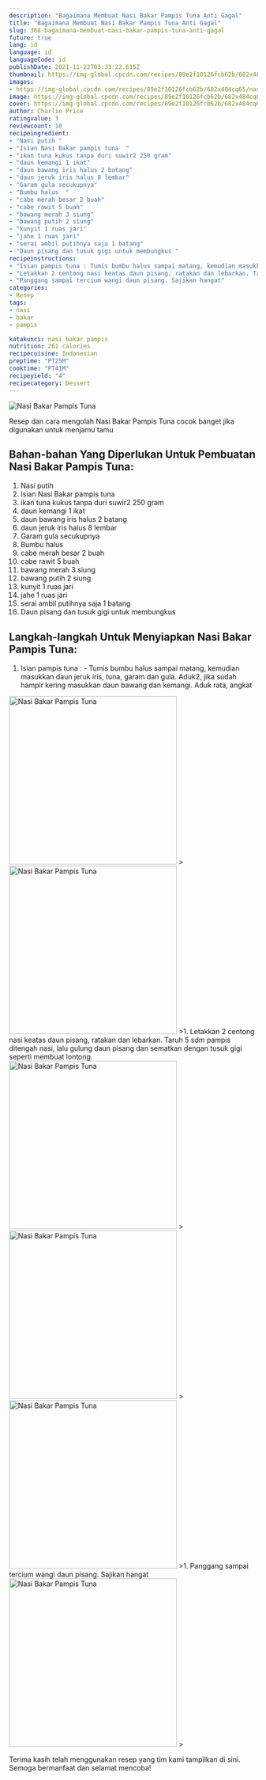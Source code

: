 ```yaml
---
description: "Bagaimana Membuat Nasi Bakar Pampis Tuna Anti Gagal"
title: "Bagaimana Membuat Nasi Bakar Pampis Tuna Anti Gagal"
slug: 368-bagaimana-membuat-nasi-bakar-pampis-tuna-anti-gagal
future: true
lang: id
language: id
languageCode: id
publishDate: 2021-11-22T03:33:22.615Z 
thumbnail: https://img-global.cpcdn.com/recipes/89e2f10126fcb62b/682x484cq65/nasi-bakar-pampis-tuna-foto-resep-utama.png
images:
- https://img-global.cpcdn.com/recipes/89e2f10126fcb62b/682x484cq65/nasi-bakar-pampis-tuna-foto-resep-utama.png
image: https://img-global.cpcdn.com/recipes/89e2f10126fcb62b/682x484cq65/nasi-bakar-pampis-tuna-foto-resep-utama.png
cover: https://img-global.cpcdn.com/recipes/89e2f10126fcb62b/682x484cq65/nasi-bakar-pampis-tuna-foto-resep-utama.png
author: Charlie Price
ratingvalue: 3
reviewcount: 10
recipeingredient:
- "Nasi putih "
- "Isian Nasi Bakar pampis tuna  "
- "ikan tuna kukus tanpa duri suwir2 250 gram"
- "daun kemangi 1 ikat"
- "daun bawang iris halus 2 batang"
- "daun jeruk iris halus 8 lembar"
- "Garam gula secukupnya"
- "Bumbu halus  "
- "cabe merah besar 2 buah"
- "cabe rawit 5 buah"
- "bawang merah 3 siung"
- "bawang putih 2 siung"
- "kunyit 1 ruas jari"
- "jahe 1 ruas jari"
- "serai ambil putihnya saja 1 batang"
- "Daun pisang dan tusuk gigi untuk membungkus "
recipeinstructions:
- "Isian pampis tuna : Tumis bumbu halus sampai matang, kemudian masukkan daun jeruk iris, tuna, garam dan gula. Aduk2, jika sudah hampir kering masukkan daun bawang dan kemangi. Aduk rata, angkat"
- "Letakkan 2 centong nasi keatas daun pisang, ratakan dan lebarkan. Taruh 5 sdm pampis ditengah nasi, lalu gulung daun pisang dan sematkan dengan tusuk gigi seperti membuat lontong."
- "Panggang sampai tercium wangi daun pisang. Sajikan hangat"
categories:
- Resep
tags:
- nasi
- bakar
- pampis

katakunci: nasi bakar pampis 
nutrition: 261 calories
recipecuisine: Indonesian
preptime: "PT25M"
cooktime: "PT41M"
recipeyield: "4"
recipecategory: Dessert
---
```



![Nasi Bakar Pampis Tuna](https://img-global.cpcdn.com/recipes/89e2f10126fcb62b/682x484cq65/nasi-bakar-pampis-tuna-foto-resep-utama.png)

Resep dan cara mengolah  Nasi Bakar Pampis Tuna cocok banget jika digunakan untuk menjamu tamu

<!--inarticleads1-->

## Bahan-bahan Yang Diperlukan Untuk Pembuatan Nasi Bakar Pampis Tuna:

1. Nasi putih 
1. Isian Nasi Bakar pampis tuna  
1. ikan tuna kukus tanpa duri suwir2 250 gram
1. daun kemangi 1 ikat
1. daun bawang iris halus 2 batang
1. daun jeruk iris halus 8 lembar
1. Garam gula secukupnya
1. Bumbu halus  
1. cabe merah besar 2 buah
1. cabe rawit 5 buah
1. bawang merah 3 siung
1. bawang putih 2 siung
1. kunyit 1 ruas jari
1. jahe 1 ruas jari
1. serai ambil putihnya saja 1 batang
1. Daun pisang dan tusuk gigi untuk membungkus 



<!--inarticleads2-->

## Langkah-langkah Untuk Menyiapkan Nasi Bakar Pampis Tuna:

1. Isian pampis tuna : - Tumis bumbu halus sampai matang, kemudian masukkan daun jeruk iris, tuna, garam dan gula. Aduk2, jika sudah hampir kering masukkan daun bawang dan kemangi. Aduk rata, angkat
<img class="lazyload" data-src="https://img-global.cpcdn.com/steps/5275c445f4828826/160x128cq70/nasi-bakar-pampis-tuna-langkah-memasak-1-foto.png" alt="Nasi Bakar Pampis Tuna" width="340" height="340">
><img class="lazyload" data-src="https://img-global.cpcdn.com/steps/da667847135fb1f9/160x128cq70/nasi-bakar-pampis-tuna-langkah-memasak-1-foto.png" alt="Nasi Bakar Pampis Tuna" width="340" height="340">
>1. Letakkan 2 centong nasi keatas daun pisang, ratakan dan lebarkan. Taruh 5 sdm pampis ditengah nasi, lalu gulung daun pisang dan sematkan dengan tusuk gigi seperti membuat lontong.
<img class="lazyload" data-src="https://img-global.cpcdn.com/steps/202d7604b334f961/160x128cq70/nasi-bakar-pampis-tuna-langkah-memasak-2-foto.png" alt="Nasi Bakar Pampis Tuna" width="340" height="340">
><img class="lazyload" data-src="https://img-global.cpcdn.com/steps/79844f09e6a3ec4e/160x128cq70/nasi-bakar-pampis-tuna-langkah-memasak-2-foto.png" alt="Nasi Bakar Pampis Tuna" width="340" height="340">
><img class="lazyload" data-src="https://img-global.cpcdn.com/steps/0563e3242d041894/160x128cq70/nasi-bakar-pampis-tuna-langkah-memasak-2-foto.png" alt="Nasi Bakar Pampis Tuna" width="340" height="340">
>1. Panggang sampai tercium wangi daun pisang. Sajikan hangat
<img class="lazyload" data-src="https://img-global.cpcdn.com/steps/852449cc3c8d2f87/160x128cq70/nasi-bakar-pampis-tuna-langkah-memasak-3-foto.png" alt="Nasi Bakar Pampis Tuna" width="340" height="340">
>



Terima kasih telah menggunakan resep yang tim kami tampilkan di sini. Semoga bermanfaat dan selamat mencoba!
